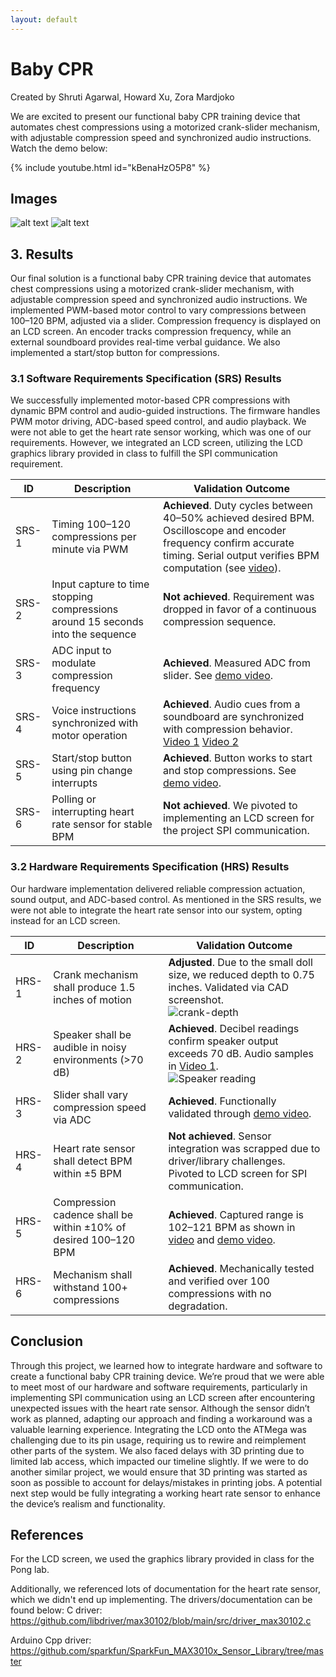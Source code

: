 ```yaml
---
layout: default
---
```


# Baby CPR
Created by Shruti Agarwal, Howard Xu, Zora Mardjoko

We are excited to present our functional baby CPR training device that automates chest compressions using a motorized crank-slider mechanism, with adjustable compression speed and synchronized audio instructions. 
Watch the demo below:

{% include youtube.html id="kBenaHzO5P8" %}

## Images
![alt text](IMG_8390.jpg)
![alt text](image.png)


## 3. Results

Our final solution is a functional baby CPR training device that automates chest compressions using a motorized crank-slider mechanism, with adjustable compression speed and synchronized audio instructions. We implemented PWM-based motor control to vary compressions between 100–120 BPM, adjusted via a slider. Compression frequency is displayed on an LCD screen. An encoder tracks compression frequency, while an external soundboard provides real-time verbal guidance. We also implemented a start/stop button for compressions.
### 3.1 Software Requirements Specification (SRS) Results

We successfully implemented motor-based CPR compressions with dynamic BPM control and audio-guided instructions. The firmware handles PWM motor driving, ADC-based speed control, and audio playback. We were not able to get the heart rate sensor working, which was one of our requirements. However, we integrated an LCD screen, utilizing the LCD graphics library provided in class to fulfill the SPI communication requirement.

| ID     | Description                                                                                                                                           | Validation Outcome                                                                                                                                                                                                 |
|--------|-------------------------------------------------------------------------------------------------------------------------------------------------------|--------------------------------------------------------------------------------------------------------------------------------------------------------------------------------------------------------------------|
| SRS-1  | Timing 100–120 compressions per minute via PWM                                                                                                       | **Achieved**. Duty cycles between 40–50% achieved desired BPM. Oscilloscope and encoder frequency confirm accurate timing. Serial output verifies BPM computation (see [video](https://drive.google.com/file/d/18KjJh7z2JQtU2WsWvnEp5noG2TvVmWYm/view)). |
| SRS-2  | Input capture to time stopping compressions around 15 seconds into the sequence                                                                      | **Not achieved**. Requirement was dropped in favor of a continuous compression sequence.                                                                                                                           |
| SRS-3  | ADC input to modulate compression frequency                                                                                                           | **Achieved**. Measured ADC from slider. See [demo video](https://youtube.com/shorts/kBenaHzO5P8).                                      |
| SRS-4  | Voice instructions synchronized with motor operation                                                                                                  | **Achieved**. Audio cues from a soundboard are synchronized with compression behavior. [Video 1](https://drive.google.com/file/d/1d2OzKgbDKBN98MRBmpH-0eDDmVQTMjfH/view) [Video 2](https://drive.google.com/file/d/1HsucxccEQHHMFxV_PzVdPIGKXBBRkYkZ/view) |
| SRS-5  | Start/stop button using pin change interrupts                                                                                                         | **Achieved**. Button works to start and stop compressions. See [demo video](https://youtube.com/shorts/kBenaHzO5P8).                                                                                                                                                     |
| SRS-6  | Polling or interrupting heart rate sensor for stable BPM                                                                                              | **Not achieved**. We pivoted to implementing an LCD screen for the project SPI communication.                                                                                                                        |



### 3.2 Hardware Requirements Specification (HRS) Results

Our hardware implementation delivered reliable compression actuation, sound output, and ADC-based control. As mentioned in the SRS results, we were not able to integrate the heart rate sensor into our system, opting instead for an LCD screen.

| ID     | Description                                                                                                                                      | Validation Outcome                                                                                                                                                                                                                      |
|--------|--------------------------------------------------------------------------------------------------------------------------------------------------|-----------------------------------------------------------------------------------------------------------------------------------------------------------------------------------------------------------------------------------------|
| HRS-1  | Crank mechanism shall produce 1.5 inches of motion                                                                                               | **Adjusted**. Due to the small doll size, we reduced depth to 0.75 inches. Validated via CAD screenshot. <br> ![crank-depth](https://github.com/user-attachments/assets/fd779a98-1159-4f63-96bc-62103fc9ed09)                          |
| HRS-2  | Speaker shall be audible in noisy environments (>70 dB)                                                                                         | **Achieved**. Decibel readings confirm speaker output exceeds 70 dB. Audio samples in [Video 1](https://drive.google.com/file/d/1d2OzKgbDKBN98MRBmpH-0eDDmVQTMjfH/view). <br> ![Speaker reading](https://github.com/user-attachments/assets/2311e280-9195-4949-bc87-fab6b7d8cf40)                                  |
| HRS-3  | Slider shall vary compression speed via ADC                                                                                                      | **Achieved**. Functionally validated through [demo video](https://youtube.com/shorts/kBenaHzO5P8).                                                                                                                                                                   |
| HRS-4  | Heart rate sensor shall detect BPM within ±5 BPM                                                                                                 | **Not achieved**. Sensor integration was scrapped due to driver/library challenges. Pivoted to LCD screen for SPI communication.                                                                                                                 |
| HRS-5  | Compression cadence shall be within ±10% of desired 100–120 BPM                                                                                  | **Achieved**. Captured range is 102–121 BPM as shown in [video](https://drive.google.com/file/d/18KjJh7z2JQtU2WsWvnEp5noG2TvVmWYm/view) and [demo video](https://youtube.com/shorts/kBenaHzO5P8).                                                                                                                                                       |
| HRS-6  | Mechanism shall withstand 100+ compressions                                                                                                       | **Achieved**. Mechanically tested and verified over 100 compressions with no degradation.                                                                                                                                               |


## Conclusion
Through this project, we learned how to integrate hardware and software to create a functional baby CPR training device. We’re proud that we were able to meet most of our hardware and software requirements, particularly in implementing SPI communication using an LCD screen after encountering unexpected issues with the heart rate sensor. Although the sensor didn’t work as planned, adapting our approach and finding a workaround was a valuable learning experience. Integrating the LCD onto the ATMega was challenging due to its pin usage, requiring us to rewire and reimplement other parts of the system. We also faced delays with 3D printing due to limited lab access, which impacted our timeline slightly. If we were to do another similar project, we would ensure that 3D printing was started as soon as possible to account for delays/mistakes in printing jobs. A potential next step would be fully integrating a working heart rate sensor to enhance the device’s realism and functionality.

## References
For the LCD screen, we used the graphics library provided in class for the Pong lab.

Additionally, we referenced lots of documentation for the heart rate sensor, which we didn't end up implementing. The drivers/documentation can be found below: 
C driver: https://github.com/libdriver/max30102/blob/main/src/driver_max30102.c

Arduino Cpp driver: https://github.com/sparkfun/SparkFun_MAX3010x_Sensor_Library/tree/master
